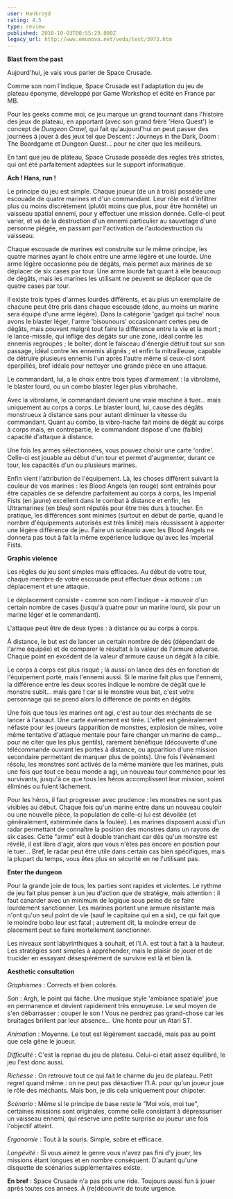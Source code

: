 ```yaml
---
user: Hankroyd
rating: 4.5
type: review
published: 2010-10-03T00:55:29.000Z
legacy_url: http://www.emunova.net/veda/test/3973.htm
---
```

**Blast from the past**  

   

Aujourd'hui, je vais vous parler de Space Crusade.  

Comme son nom l'indique, Space Crusade est l'adaptation du jeu de plateau éponyme, développé par Game Workshop et édité en France par MB.  

Pour les geeks comme moi, ce jeu marque un grand tournant dans l'histoire des jeux de plateau, en apportant (avec son grand frère 'Hero Quest') le concept de _Dungeon Crawl_, qui fait qu'aujourd'hui on peut passer des journées à jouer à des jeux tel que Descent : Journeys in the Dark, Doom : The Boardgame et Dungeon Quest... pour ne citer que les meilleurs.  

   

En tant que jeu de plateau, Space Crusade possède des règles très strictes, qui ont été parfaitement adaptées sur le support informatique.  

   

   

**Ach ! Hans, run !**  

   

Le principe du jeu est simple. Chaque joueur (de un à trois) possède une escouade de quatre marines et d'un commandant. Leur rôle est d'infiltrer plus ou moins discrètement (plutôt moins que plus, pour être honnête) un vaisseau spatial ennemi, pour y effectuer une mission donnée. Celle-ci peut varier, et va de la destruction d'un ennemi particulier au sauvetage d'une personne piégée, en passant par l'activation de l'autodestruction du vaisseau.  

Chaque escouade de marines est construite sur le même principe, les quatre marines ayant le choix entre une arme légère et une lourde. Une arme légère occasionne peu de dégâts, mais permet aux marines de se déplacer de six cases par tour. Une arme lourde fait quant à elle beaucoup de dégâts, mais les marines les utilisant ne peuvent se déplacer que de quatre cases par tour.  

Il existe trois types d'armes lourdes différents, et au plus un exemplaire de chacune peut être pris dans chaque escouade (donc, au moins un marine sera équipé d'une arme légère). Dans la catégorie 'gadget qui tache' nous avons le blaster léger, l'arme 'bisounours' occasionnant certes peu de dégâts, mais pouvant malgré tout faire la différence entre la vie et la mort ; le lance-missile, qui inflige des dégâts sur une zone, idéal contre les ennemis regroupés ; le bolter, dont le faisceau d'énergie détruit tout sur son passage, idéal contre les ennemis alignés ; et enfin la mitrailleuse, capable de détruire plusieurs ennemis l'un après l'autre même si ceux-ci sont éparpillés, bref idéale pour nettoyer une grande pièce en une attaque.  

Le commandant, lui, a le choix entre trois types d'armement : la vibrolame, le blaster lourd, ou un combo blaster léger plus vibrohache.  

Avec la vibrolame, le commandant devient une vraie machine à tuer... mais uniquement au corps à corps. Le blaster lourd, lui, cause des dégâts monstrueux à distance sans pour autant diminuer la vitesse du commandant. Quant au combo, la vibro-hache fait moins de dégât au corps à corps mais, en contrepartie, le commandant dispose d'une (faible) capacité d'attaque à distance.  

Une fois les armes sélectionnées, vous pouvez choisir une carte 'ordre'. Celle-ci est jouable au début d'un tour et permet d'augmenter, durant ce tour, les capacités d'un ou plusieurs marines.  

Enfin vient l'attribution de l'équipement. Là, les choses diffèrent suivant la couleur de vos marines : les Blood Angels (en rouge) sont entraînés pour être capables de se défendre parfaitement au corps à corps, les Imperial Fists (en jaune) excellent dans le combat à distance et enfin, les Ultramarines (en bleu) sont réputés pour être très durs à toucher. En pratique, les différences sont minimes (surtout en début de partie, quand le nombre d'équipements autorisés est très limité) mais réussissent à apporter une légère différence de jeu. Faire un scénario avec les Blood Angels ne donnera pas tout à fait la même expérience ludique qu'avec les Imperial Fists.  

   

   

**Graphic violence**  

   

Les règles du jeu sont simples mais efficaces. Au début de votre tour, chaque membre de votre escouade peut effectuer deux actions : un déplacement et une attaque.  

Le déplacement consiste - comme son nom l'indique - à mouvoir d'un certain nombre de cases (jusqu'à quatre pour un marine lourd, six pour un marine léger et le commandant).  

L'attaque peut être de deux types : à distance ou au corps à corps.  

À distance, le but est de lancer un certain nombre de dés (dépendant de l'arme équipée) et de comparer le résultat à la valeur de l'armure adverse. Chaque point en excédent de la valeur d'armure cause un dégât à la cible.  

Le corps à corps est plus risqué ; là aussi on lance des dés en fonction de l'équipement porté, mais l'ennemi aussi. Si le marine fait plus que l'ennemi, la différence entre les deux scores indique le nombre de dégât que le monstre subit... mais gare ! car si le monstre vous bat, c'est votre personnage qui se prend alors la différence de points en dégâts.  

   

Une fois que tous les marines ont agi, c'est au tour des méchants de se lancer à l'assaut. Une carte événement est tirée. L'effet est généralement néfaste pour les joueurs (apparition de monstres, explosion de mines, voire même tentative d'attaque mentale pour faire changer un marine de camp... pour ne citer que les plus gentils), rarement bénéfique (découverte d'une télécommande ouvrant les portes à distance, ou apparition d'une mission secondaire permettant de marquer plus de points). Une fois l'événement résolu, les monstres sont activés de la même manière que les marines, puis une fois que tout ce beau monde a agi, un nouveau tour commence pour les survivants, jusqu'à ce que tous les héros accomplissent leur mission, soient éliminés ou fuient lâchement.  

   

Pour les héros, il faut progresser avec prudence : les monstres ne sont pas visibles au début. Chaque fois qu'un marine entre dans un nouveau couloir ou une nouvelle pièce, la population de celle-ci lui est dévoilée (et généralement, exterminée dans la foulée). Les marines disposent aussi d'un radar permettant de connaître la position des monstres dans un rayons de six cases. Cette "arme" est à double tranchant car dès qu'un monstre est révélé, il est libre d'agir, alors que vous n'êtes pas encore en position pour le tuer... Bref, le radar peut être utile dans certain cas bien spécifiques, mais la plupart du temps, vous êtes plus en sécurité en ne l'utilisant pas.  

   

   

**Enter the dungeon**  

   

Pour la grande joie de tous, les parties sont rapides et violentes. Le rythme de jeu fait plus penser à un jeu d'action que de stratégie, mais attention : il faut canarder avec un minimum de logique sous peine de se faire lourdement sanctionner. Les marines portent une armure résistante mais n'ont qu'un seul point de vie (sauf le capitaine qui en a six), ce qui fait que le moindre bobo leur est fatal ; autrement dit, la moindre erreur de placement peut se faire mortellement sanctionner.  

Les niveaux sont labyrinthiques à souhait, et l'I.A. est tout à fait à la hauteur. Les stratégies sont simples à appréhender, mais le plaisir de jouer et de trucider en essayant désespérément de survivre est là et bien là.  

   

   

**Aesthetic consultation**  

   

_Graphismes_ : Corrects et bien colorés.  

   

_Son_ : Argh, le point qui fâche. Une musique style 'ambiance spatiale' joue en permanence et devient rapidement très ennuyeuse. Le seul moyen de s'en débarrasser : couper le son ! Vous ne perdrez pas grand-chose car les bruitages brillent par leur absence... Une honte pour un Atari ST.  

   

_Animation_ : Moyenne. Le tout est légèrement saccadé, mais pas au point que cela gêne le joueur.  

   

_Difficulté_ : C'est la reprise du jeu de plateau. Celui-ci était assez équilibré, le jeu l'est donc aussi.  

   

_Richesse_ : On retrouve tout ce qui fait le charme du jeu de plateau. Petit regret quand même : on ne peut pas désactiver l'I.A. pour qu'un joueur joue le rôle des méchants. Mais bon, je dis cela uniquement pour chipoter.  

   

_Scénario_ : Même si le principe de base reste le "Moi vois, moi tue", certaines missions sont originales, comme celle consistant à dépressuriser un vaisseau ennemi, qui réserve une petite surprise au joueur une fois l'objectif atteint.  

   

_Ergonomie_ : Tout à la souris. Simple, sobre et efficace.  

   

_Longévité_ : Si vous aimez le genre vous n'avez pas fini d'y jouer, les missions étant longues et en nombre conséquent. D'autant qu'une disquette de scénarios supplémentaires existe.  

   

**En bref** : Space Crusade n'a pas pris une ride. Toujours aussi fun à jouer après toutes ces années. À (re)découvrir de toute urgence.